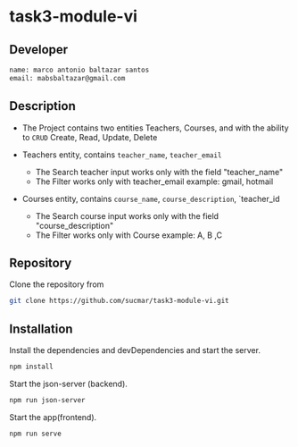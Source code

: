 # task3-module-vi

## Developer
```sh
name: marco antonio baltazar santos
email: mabsbaltazar@gmail.com
```

## Description

* The Project contains two entities Teachers, Courses, and with the ability to `CRUD` Create, Read, Update, Delete
* Teachers entity, contains `teacher_name`, `teacher_email`
    * The Search teacher input works only with the field "teacher_name"
    * The Filter works only with teacher_email example: gmail, hotmail

* Courses entity, contains `course_name`, `course_description`, `teacher_id
    * The Search course input works only with the  field "course_description"
    * The Filter works only with Course example: A, B ,C


## Repository

Clone the repository from

```sh
git clone https://github.com/sucmar/task3-module-vi.git
```

## Installation

Install the dependencies and devDependencies and start the server.

```sh
npm install
```

Start the json-server (backend).

```sh
npm run json-server
```

Start the app(frontend).

```sh
npm run serve
```